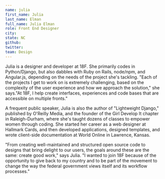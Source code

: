 ```yaml
---
name: julia
first_name: Julia
last_name: Elman
full_name: Julia Elman
role: Front End Designer
city:
state: NC
github:
twitter:
team: Design
---
```


Julia is a designer and developer at 18F. She primarily codes in Python/Django, but also dabbles with Ruby on Rails, node/npm, and Angular.js, depending on the needs of the project she's tackling. "Each of the projects I get to work on is extremely challenging, based on the complexity of the user experience and how we approach the solution," she says."At 18F, I help create interfaces, experiences and code bases that are accessible on multiple fronts."

A frequent public speaker, Julia is also the author of "Lightweight Django," published by O'Reilly Media, and the founder of the Girl Develop It chapter in Raleigh-Durham, where she's taught dozens of classes to empower women through coding. She started her career as a web designer at Hallmark Cards, and then developed applications, designed templates, and wrote client-side documentation at World Online in Lawrence, Kansas.

"From creating well-maintained and structured open source code to designs that bring delight to our users, the goals around these are the same: create good work," says Julia. "I wanted to join 18F because of the opportunity to give back to my country and to be part of the movement to change the way the federal government views itself and its workflow processes."
